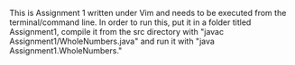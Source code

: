 This is Assignment 1 written under Vim and needs to be executed from the terminal/command line. In order to run this, put it in a folder titled Assignment1, compile it from the src directory with "javac Assignment1/WholeNumbers.java" and run it with "java Assignment1.WholeNumbers."
